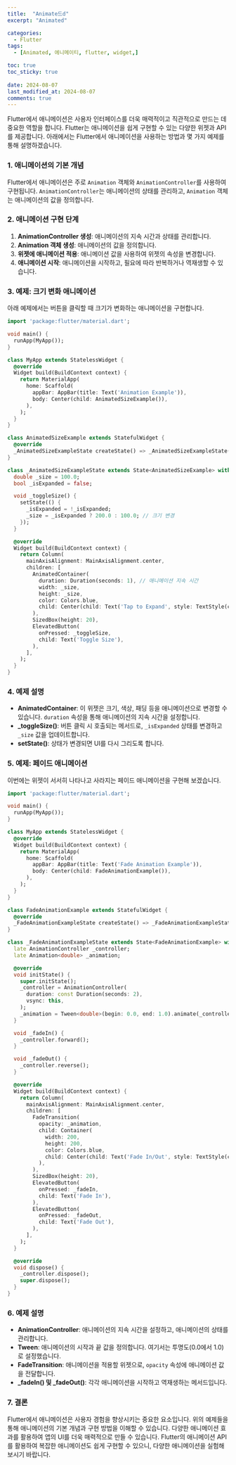 ```yaml
---
title:  "Animate드d" 
excerpt: "Animated"

categories:
  - Flutter
tags:
  - [Animated, 에니메이티, flutter, widget,]

toc: true
toc_sticky: true
 
date: 2024-08-07
last_modified_at: 2024-08-07
comments: true
---
```

Flutter에서 애니메이션은 사용자 인터페이스를 더욱 매력적이고 직관적으로 만드는 데 중요한 역할을 합니다. Flutter는 애니메이션을 쉽게 구현할 수 있는 다양한 위젯과 API를 제공합니다. 아래에서는 Flutter에서 애니메이션을 사용하는 방법과 몇 가지 예제를 통해 설명하겠습니다.

### 1. **애니메이션의 기본 개념**

Flutter에서 애니메이션은 주로 `Animation` 객체와 `AnimationController`를 사용하여 구현됩니다. `AnimationController`는 애니메이션의 상태를 관리하고, `Animation` 객체는 애니메이션의 값을 정의합니다.

### 2. **애니메이션 구현 단계**

1. **AnimationController 생성**: 애니메이션의 지속 시간과 상태를 관리합니다.
2. **Animation 객체 생성**: 애니메이션의 값을 정의합니다.
3. **위젯에 애니메이션 적용**: 애니메이션 값을 사용하여 위젯의 속성을 변경합니다.
4. **애니메이션 시작**: 애니메이션을 시작하고, 필요에 따라 반복하거나 역재생할 수 있습니다.

### 3. **예제: 크기 변화 애니메이션**

아래 예제에서는 버튼을 클릭할 때 크기가 변화하는 애니메이션을 구현합니다.

```dart
import 'package:flutter/material.dart';

void main() {
  runApp(MyApp());
}

class MyApp extends StatelessWidget {
  @override
  Widget build(BuildContext context) {
    return MaterialApp(
      home: Scaffold(
        appBar: AppBar(title: Text('Animation Example')),
        body: Center(child: AnimatedSizeExample()),
      ),
    );
  }
}

class AnimatedSizeExample extends StatefulWidget {
  @override
  _AnimatedSizeExampleState createState() => _AnimatedSizeExampleState();
}

class _AnimatedSizeExampleState extends State<AnimatedSizeExample> with SingleTickerProviderStateMixin {
  double _size = 100.0;
  bool _isExpanded = false;

  void _toggleSize() {
    setState(() {
      _isExpanded = !_isExpanded;
      _size = _isExpanded ? 200.0 : 100.0; // 크기 변경
    });
  }

  @override
  Widget build(BuildContext context) {
    return Column(
      mainAxisAlignment: MainAxisAlignment.center,
      children: [
        AnimatedContainer(
          duration: Duration(seconds: 1), // 애니메이션 지속 시간
          width: _size,
          height: _size,
          color: Colors.blue,
          child: Center(child: Text('Tap to Expand', style: TextStyle(color: Colors.white))),
        ),
        SizedBox(height: 20),
        ElevatedButton(
          onPressed: _toggleSize,
          child: Text('Toggle Size'),
        ),
      ],
    );
  }
}
```

### 4. **예제 설명**

- **AnimatedContainer**: 이 위젯은 크기, 색상, 패딩 등을 애니메이션으로 변경할 수 있습니다. `duration` 속성을 통해 애니메이션의 지속 시간을 설정합니다.
- **_toggleSize()**: 버튼 클릭 시 호출되는 메서드로, `_isExpanded` 상태를 변경하고 `_size` 값을 업데이트합니다.
- **setState()**: 상태가 변경되면 UI를 다시 그리도록 합니다.

### 5. **예제: 페이드 애니메이션**

이번에는 위젯이 서서히 나타나고 사라지는 페이드 애니메이션을 구현해 보겠습니다.

```dart
import 'package:flutter/material.dart';

void main() {
  runApp(MyApp());
}

class MyApp extends StatelessWidget {
  @override
  Widget build(BuildContext context) {
    return MaterialApp(
      home: Scaffold(
        appBar: AppBar(title: Text('Fade Animation Example')),
        body: Center(child: FadeAnimationExample()),
      ),
    );
  }
}

class FadeAnimationExample extends StatefulWidget {
  @override
  _FadeAnimationExampleState createState() => _FadeAnimationExampleState();
}

class _FadeAnimationExampleState extends State<FadeAnimationExample> with SingleTickerProviderStateMixin {
  late AnimationController _controller;
  late Animation<double> _animation;

  @override
  void initState() {
    super.initState();
    _controller = AnimationController(
      duration: const Duration(seconds: 2),
      vsync: this,
    );
    _animation = Tween<double>(begin: 0.0, end: 1.0).animate(_controller);
  }

  void _fadeIn() {
    _controller.forward();
  }

  void _fadeOut() {
    _controller.reverse();
  }

  @override
  Widget build(BuildContext context) {
    return Column(
      mainAxisAlignment: MainAxisAlignment.center,
      children: [
        FadeTransition(
          opacity: _animation,
          child: Container(
            width: 200,
            height: 200,
            color: Colors.blue,
            child: Center(child: Text('Fade In/Out', style: TextStyle(color: Colors.white))),
          ),
        ),
        SizedBox(height: 20),
        ElevatedButton(
          onPressed: _fadeIn,
          child: Text('Fade In'),
        ),
        ElevatedButton(
          onPressed: _fadeOut,
          child: Text('Fade Out'),
        ),
      ],
    );
  }

  @override
  void dispose() {
    _controller.dispose();
    super.dispose();
  }
}
```

### 6. **예제 설명**

- **AnimationController**: 애니메이션의 지속 시간을 설정하고, 애니메이션의 상태를 관리합니다.
- **Tween**: 애니메이션의 시작과 끝 값을 정의합니다. 여기서는 투명도(0.0에서 1.0)로 설정했습니다.
- **FadeTransition**: 애니메이션을 적용할 위젯으로, `opacity` 속성에 애니메이션 값을 전달합니다.
- **_fadeIn() 및 _fadeOut()**: 각각 애니메이션을 시작하고 역재생하는 메서드입니다.

### 7. **결론**

Flutter에서 애니메이션은 사용자 경험을 향상시키는 중요한 요소입니다. 위의 예제들을 통해 애니메이션의 기본 개념과 구현 방법을 이해할 수 있습니다. 다양한 애니메이션 효과를 활용하여 앱의 UI를 더욱 매력적으로 만들 수 있습니다. Flutter의 애니메이션 API를 활용하여 복잡한 애니메이션도 쉽게 구현할 수 있으니, 다양한 애니메이션을 실험해 보시기 바랍니다. 

